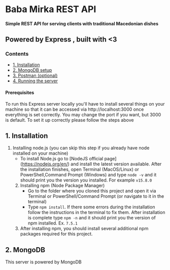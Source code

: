 
# Baba Mirka REST API
#### Simple REST API for serving clients with traditional Macedonian dishes

## Powered by Express , built with <3  

### Contents
- [1. Installation](#installation)
- [2. MongoDB setup](#mongodb-setup)
- [3. Postman (optional)](#postman)
- [4. Running the server](#running-the-server)

#### Prerequisites
To run this Express server locally you'll have to install several things on your machine so that it can be accessed via http://localhost:3000 once everything is set correctly. You may change the port if you want, but 3000 is default. 
To set it up correctly please follow the steps above

## 1. Installation
 1. Installing node.js (you can skip this step if you already have node installed on your machine)
       - To install Node.js go to [NodeJS official   page] (https://nodejs.org/en/) and install the latest version available. After the installation finishes, open Terminal (MacOS/Linux) or PowerShell,Command Prompt (Windows) and type `node -v` and it should print you the version you installed. For example `v15.8.0`
    2. Installing npm (Node Package Manager)
        - Go to the folder where you cloned this project and open it via Terminal or PowerShell/Command Prompt (or navigate to it in the terminal)
        - Type `npm install`. If there some errors during the installation follow the instructions in the terminal to fix them. After installation is complete type `npm -n` and it should print you the version of npm installed. Ex. `7.5.1` 
    3. After installing npm, you should install several additional npm packages required for this project. 

## 2. MongoDB
This server is powered by MongoDB
